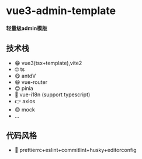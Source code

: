 # vue3-admin-template

#### 轻量级admin模版

## 技术栈

- 😁  vue3(tsx+template),vite2
- 🤓  ts
- 😋  antdV
- 😆  vue-router
- 😊  pinia
- 🧐  vue-i18n (support typescript)
- 👉  axios
- 😍  mock
- ...

## 代码风格

- 👻  prettierrc+eslint+commitlint+husky+editorconfig

